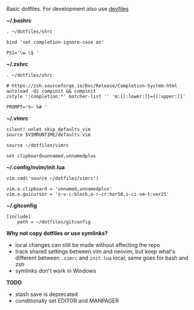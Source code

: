 Basic dotfiles.
For development also use [devfiles](https://github.com/tylerbrazier/devfiles/)

__~/.bashrc__

	. ~/dotfiles/shrc

	bind 'set completion-ignore-case on'

	PS1='\w \$ '

__~/.zshrc__

	. ~/dotfiles/shrc

	# https://zsh.sourceforge.io/Doc/Release/Completion-System.html
	autoload -Uz compinit && compinit
	zstyle ':completion:*' matcher-list '' 'm:{[:lower:]}={[:upper:]}'

	PROMPT='%~ %# '

__~/.vimrc__

	silent! unlet skip_defaults_vim
	source $VIMRUNTIME/defaults.vim

	source ~/dotfiles/vimrc

	set clipboard=unnamed,unnamedplus

__~/.config/nvim/init.lua__

	vim.cmd('source ~/dotfiles/vimrc')

	vim.o.clipboard = 'unnamed,unnamedplus'
	vim.o.guicursor = 'n-v-c:block,o-r-cr:hor50,i-ci-sm-t:ver25'

__~/.gitconfig__

	[include]
		path = ~/dotfiles/gitconfig

__Why not copy dotfiles or use symlinks?__

- local changes can still be made without affecting the repo
- track shared settings between vim and neovim,
  but keep what's different between `.vimrc` and `init.lua` local;
  same goes for bash and zsh
- symlinks don't work in Windows

__TODO__

- stash save is deprecated
- conditionally set EDITOR and MANPAGER
